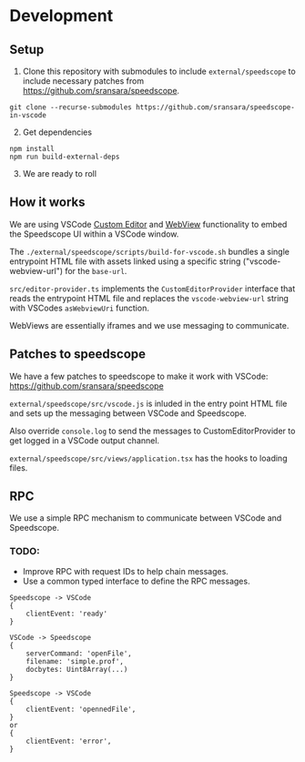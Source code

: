 # Development

## Setup

1. Clone this repository with submodules to include `external/speedscope`
   to include necessary patches from https://github.com/sransara/speedscope.

```
git clone --recurse-submodules https://github.com/sransara/speedscope-in-vscode
```

2. Get dependencies

```
npm install
npm run build-external-deps
```

3. We are ready to roll

## How it works

We are using VSCode [Custom Editor](https://code.visualstudio.com/api/extension-guides/custom-editors)
and [WebView](https://code.visualstudio.com/api/extension-guides/webview)
functionality to embed the Speedscope UI within a VSCode window.

The `./external/speedscope/scripts/build-for-vscode.sh` bundles a single entrypoint HTML file
with assets linked using a specific string ("vscode-webview-url") for the `base-url`.

`src/editor-provider.ts` implements the `CustomEditorProvider` interface that
reads the entrypoint HTML file and replaces the `vscode-webview-url` string with
VSCodes `asWebviewUri` function.

WebViews are essentially iframes and we use messaging to communicate.

## Patches to speedscope

We have a few patches to speedscope to make it work with VSCode: https://github.com/sransara/speedscope

`external/speedscope/src/vscode.js` is inluded in the entry point HTML file and
sets up the messaging between VSCode and Speedscope.

Also override `console.log` to send the messages to CustomEditorProvider to get logged in a VSCode output channel.

`external/speedscope/src/views/application.tsx` has the hooks to loading files.

## RPC

We use a simple RPC mechanism to communicate between VSCode and Speedscope.

### TODO:

- Improve RPC with request IDs to help chain messages.
- Use a common typed interface to define the RPC messages.

```
Speedscope -> VSCode
{
    clientEvent: 'ready'
}

VSCode -> Speedscope
{
    serverCommand: 'openFile',
    filename: 'simple.prof',
    docbytes: Uint8Array(...)
}

Speedscope -> VSCode
{
    clientEvent: 'opennedFile',
}
or
{
    clientEvent: 'error',
}
```
